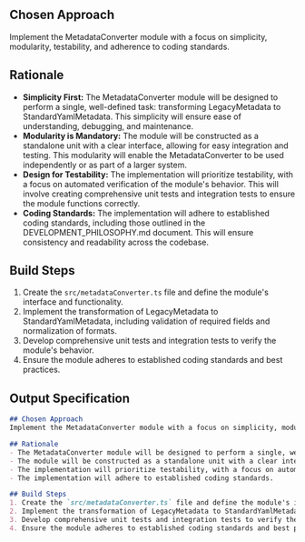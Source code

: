## Chosen Approach

Implement the MetadataConverter module with a focus on simplicity, modularity, testability, and adherence to coding standards.

## Rationale

- **Simplicity First:** The MetadataConverter module will be designed to perform a single, well-defined task: transforming LegacyMetadata to StandardYamlMetadata. This simplicity will ensure ease of understanding, debugging, and maintenance.
- **Modularity is Mandatory:** The module will be constructed as a standalone unit with a clear interface, allowing for easy integration and testing. This modularity will enable the MetadataConverter to be used independently or as part of a larger system.
- **Design for Testability:** The implementation will prioritize testability, with a focus on automated verification of the module's behavior. This will involve creating comprehensive unit tests and integration tests to ensure the module functions correctly.
- **Coding Standards:** The implementation will adhere to established coding standards, including those outlined in the DEVELOPMENT_PHILOSOPHY.md document. This will ensure consistency and readability across the codebase.

## Build Steps

1. Create the `src/metadataConverter.ts` file and define the module's interface and functionality.
2. Implement the transformation of LegacyMetadata to StandardYamlMetadata, including validation of required fields and normalization of formats.
3. Develop comprehensive unit tests and integration tests to verify the module's behavior.
4. Ensure the module adheres to established coding standards and best practices.

## Output Specification

```markdown
## Chosen Approach
Implement the MetadataConverter module with a focus on simplicity, modularity, testability, and adherence to coding standards.

## Rationale
- The MetadataConverter module will be designed to perform a single, well-defined task: transforming LegacyMetadata to StandardYamlMetadata.
- The module will be constructed as a standalone unit with a clear interface, allowing for easy integration and testing.
- The implementation will prioritize testability, with a focus on automated verification of the module's behavior.
- The implementation will adhere to established coding standards.

## Build Steps
1. Create the `src/metadataConverter.ts` file and define the module's interface and functionality.
2. Implement the transformation of LegacyMetadata to StandardYamlMetadata, including validation of required fields and normalization of formats.
3. Develop comprehensive unit tests and integration tests to verify the module's behavior.
4. Ensure the module adheres to established coding standards and best practices.
```
